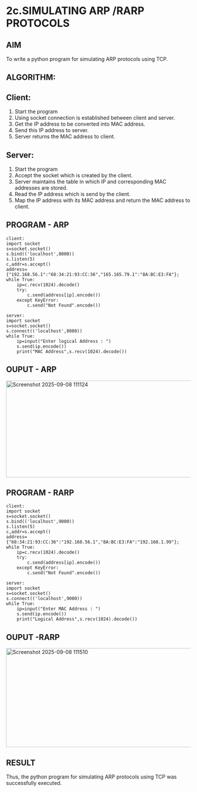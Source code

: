 # 2c.SIMULATING ARP /RARP PROTOCOLS
## AIM
To write a python program for simulating ARP protocols using TCP.
## ALGORITHM:
## Client:
1. Start the program
2. Using socket connection is established between client and server.
3. Get the IP address to be converted into MAC address.
4. Send this IP address to server.
5. Server returns the MAC address to client.
## Server:
1. Start the program
2. Accept the socket which is created by the client.
3. Server maintains the table in which IP and corresponding MAC addresses are
stored.
4. Read the IP address which is send by the client.
5. Map the IP address with its MAC address and return the MAC address to client.

## PROGRAM - ARP
```
client:
import socket
s=socket.socket()
s.bind(('localhost',8000))
s.listen(5)
c,addr=s.accept()
address={"192.168.56.1":"68:34:21:93:CC:36","165.165.79.1":"8A:BC:E3:FA"};
while True:
    ip=c.recv(1024).decode()
    try:
        c.send(address[ip].encode())
    except KeyError:
        c.send("Not Found".encode())

server:
import socket
s=socket.socket()
s.connect(('localhost',8000))
while True:
    ip=input("Enter logical Address : ")
    s.send(ip.encode())
    print("MAC Address",s.recv(1024).decode())
```
## OUPUT - ARP
<img width="1107" height="264" alt="Screenshot 2025-09-08 111124" src="https://github.com/user-attachments/assets/e40668e8-d543-47a1-ba3e-f2c3264e7943" />

## PROGRAM - RARP
```
client:
import socket
s=socket.socket()
s.bind(('localhost',9000))
s.listen(5)
c,addr=s.accept()
address={"68:34:21:93:CC:36":"192.168.56.1","8A:BC:E3:FA":"192.168.1.99"};
while True:
    ip=c.recv(1024).decode()
    try:
        c.send(address[ip].encode())
    except KeyError:
        c.send("Not Found".encode())

server:
import socket
s=socket.socket()
s.connect(('localhost',9000))
while True:
    ip=input("Enter MAC Address : ")
    s.send(ip.encode())
    print("Logical Address",s.recv(1024).decode())
```
## OUPUT -RARP
<img width="1126" height="270" alt="Screenshot 2025-09-08 111510" src="https://github.com/user-attachments/assets/3bc81aa4-6099-47e7-9165-13a68a349120" />

## RESULT
Thus, the python program for simulating ARP protocols using TCP was successfully 
executed.
